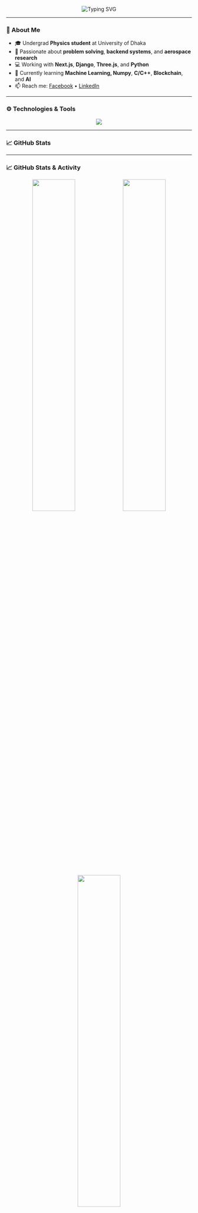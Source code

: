 <p align="center">
  <img src="https://readme-typing-svg.herokuapp.com?font=Poppins&size=24&duration=3000&pause=1000&color=4169E1&background=ffffff&center=true&vCenter=true&width=600&lines=Hi+there+👋,+I'm+Sajjad+Ahmed+Anik;Full+Stack+Developer+(Django+%2B+Next.js);Physics+Undergrad+%7C+Backend+Enthusiast;Learning+Flutter,+C%2FC%2B%2B,+Blockchain+%26+AI" alt="Typing SVG" />
</p>


---

### 🚀 About Me

- 🎓 Undergrad **Physics student** at University of Dhaka  
- 🔧 Passionate about **problem solving**, **backend systems**, and **aerospace research**
- 💻 Working with **Next.js**, **Django**, **Three.js**, and **Python**
- 🌱 Currently learning **Machine Learning, Numpy**, **C/C++**, **Blockchain**, and **AI**
- 📫 Reach me: [Facebook](https://facebook.com/sa.anik24) • [LinkedIn](https://linkedin.com/in/sa-anik-a803b2193)

---

### ⚙️ Technologies & Tools

<p align="center">
  <img src="https://skillicons.dev/icons?i=django,nextjs,js,react,html,css,tailwind,figma,git,github,cpp,python,threejs" />
</p>

---

### 📈 GitHub Stats

---

### 📈 GitHub Stats & Activity

<p align="center">
  <img width="48%" src="https://github-readme-stats.vercel.app/api?username=anik588&show_icons=true&hide=stars,issues&theme=radical&hide_border=true&custom_title=My%20GitHub%20Stats" />
  <img width="48%" src="https://github-readme-streak-stats.herokuapp.com?user=anik588&theme=radical&hide_border=true&date_format=M%20j%5B%2C%20Y%5D" />
</p>

<p align="center">
  <img width="48%" src="https://github-readme-stats.vercel.app/api/top-langs/?username=anik588&layout=compact&theme=radical&hide_border=true&hide=Makefile,Batchfile&langs_count=8&custom_title=Top%20Languages%20Used" />
</p>

<!-- Optional contribution graph below -->
<p align="center">
  <img src="https://github-readme-activity-graph.vercel.app/graph?username=anik588&theme=react-dark&hide_border=true&area=true&color=00ffee&point=ffffff&line=00ffee&custom_title=My%20Activity%20Graph" alt="GitHub Contribution Graph" />
</p>


<img src="https://github-profile-trophy.vercel.app/?username=anik588&theme=radical&margin-w=15" />


---

### ✨ Fun Fact

> I believe in combining **science**, **software**, and **creativity** to build tools that shape the future 🚀.

---

### 🌍 Connect With Me

<p align="center">
  <a href="https://facebook.com/sa.anik24"><img src="https://img.shields.io/badge/Facebook-1877F2?style=for-the-badge&logo=facebook&logoColor=white" /></a>
  <a href="https://linkedin.com/in/sa-anik-a803b2193"><img src="https://img.shields.io/badge/LinkedIn-0A66C2?style=for-the-badge&logo=linkedin&logoColor=white" /></a>
  <a href="https://sajjad-anik.up.railway.app"><img src="https://img.shields.io/badge/Portfolio-Visit-29b6f6?style=for-the-badge&logo=google-chrome&logoColor=white" /></a>
</p>
